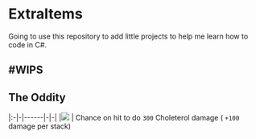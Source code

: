 # ExtraItems
Going to use this repository to add little projects to help me learn how to code in C#.

#WIPS
------
The Oddity
----------
|:-|-|------|-|-|
|![](https://i.imgur.com/ItxiWq7.png) | Chance on hit to do `300` Choleterol damage ( `+100` damage per stack)
